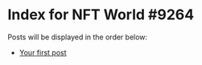# Index for NFT World #9264
Posts will be displayed in the order below:

- [Your first post](./001-first.md)

